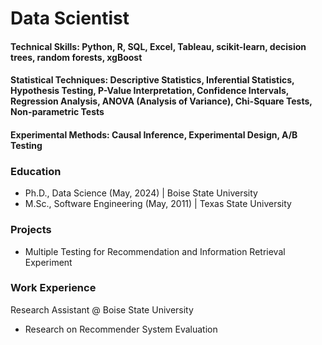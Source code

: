 # Data Scientist
#### Technical Skills: Python, R, SQL, Excel, Tableau, scikit-learn, decision trees, random forests, xgBoost

#### Statistical Techniques: Descriptive Statistics, Inferential Statistics, Hypothesis Testing, P-Value Interpretation, Confidence Intervals, Regression Analysis, ANOVA (Analysis of Variance), Chi-Square Tests, Non-parametric Tests

#### Experimental Methods: Causal Inference, Experimental Design, A/B Testing

### Education
- Ph.D., Data Science (May, 2024) | Boise State University
- M.Sc., Software Engineering (May, 2011) | Texas State University

### Projects
- Multiple Testing for Recommendation and Information Retrieval Experiment

### Work Experience
Research Assistant @ Boise State University
  - Research on Recommender System Evaluation

